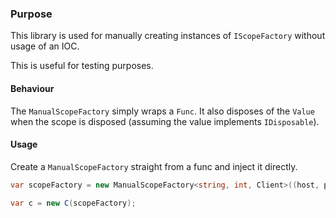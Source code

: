 ### Purpose

This library is used for manually creating instances of `IScopeFactory` without usage of an IOC.

This is useful for testing purposes.

#### Behaviour

The `ManualScopeFactory` simply wraps a `Func`. It also disposes of the `Value` when the scope is disposed (assuming the value implements `IDisposable`).

#### Usage

Create a `ManualScopeFactory` straight from a func and inject it directly.

```csharp
var scopeFactory = new ManualScopeFactory<string, int, Client>((host, port) => new Client(host, port));

var c = new C(scopeFactory);
```